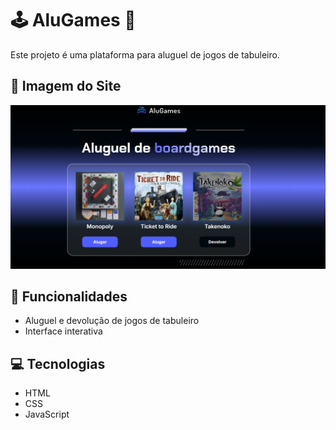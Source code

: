 # 🕹️ AluGames 🎲

Este projeto é uma plataforma para aluguel de jogos de tabuleiro.

## 📸 Imagem do Site

![Imagem do Site](./img/alugames.PNG)

## 🚀 Funcionalidades

- Aluguel e devolução de jogos de tabuleiro
- Interface interativa

## 💻 Tecnologias

- HTML
- CSS
- JavaScript


